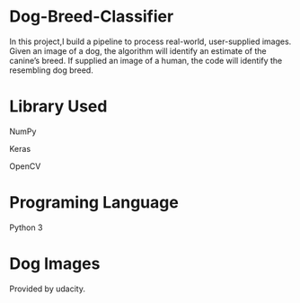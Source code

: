 # Dog-Breed-Classifier
In this project,I build a pipeline to process real-world, user-supplied images. Given an image of a dog, the algorithm will identify an estimate of the canine’s breed. If supplied an image of a human, the code will identify the resembling dog breed.

# Library Used
NumPy

Keras

OpenCV

# Programing Language
Python 3

# Dog Images
Provided by udacity.
